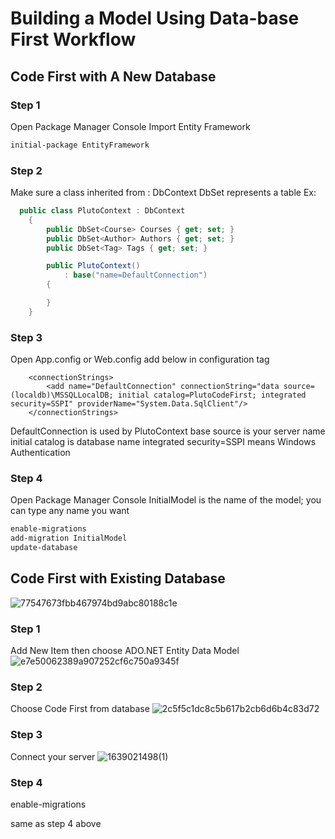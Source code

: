 ﻿# Building a Model Using Data-base First Workflow 



## Code First with A New Database

### Step 1
Open Package Manager Console
Import Entity Framework
 ```bash
initial-package EntityFramework
```
### Step 2
Make sure a class inherited from : DbContext
 DbSet represents a table
Ex:
```c#
  public class PlutoContext : DbContext
    {
        public DbSet<Course> Courses { get; set; }
        public DbSet<Author> Authors { get; set; }
        public DbSet<Tag> Tags { get; set; }

        public PlutoContext()
            : base("name=DefaultConnection")
        {

        }
    }

```


### Step 3
Open App.config or Web.config
add below in configuration tag
```
	<connectionStrings>
		<add name="DefaultConnection" connectionString="data source=(localdb)\MSSQLLocalDB; initial catalog=PlutoCodeFirst; integrated security=SSPI" providerName="System.Data.SqlClient"/>
	</connectionStrings>
```
DefaultConnection is used by PlutoContext base
source is your server name
initial catalog is database name
integrated security=SSPI means Windows Authentication

### Step 4
Open Package Manager Console
InitialModel is the name of the model; you can type any name you want
```bash
enable-migrations
add-migration InitialModel
update-database
```

## Code First with Existing Database
![77547673fbb467974bd9abc80188c1e](https://user-images.githubusercontent.com/66517361/145331241-d742b887-cd26-4894-bbf7-57ead2b32e5f.png)

### Step 1
Add New Item then choose ADO.NET Entity Data Model
![e7e50062389a907252cf6c750a9345f](https://user-images.githubusercontent.com/66517361/145331254-b0beff0f-7159-4e3e-9b74-781dec3a0fc7.png)

### Step 2 
Choose Code First from database
![2c5f5c1dc8c5b617b2cb6d6b4c83d72](https://user-images.githubusercontent.com/66517361/145331261-b54db497-7388-47ae-ab0e-ea7b197ea92d.png)


### Step 3
Connect your server
![1639021498(1)](https://user-images.githubusercontent.com/66517361/145331272-fa465232-d881-4cab-a727-9ad1965538cf.png)


### Step 4

enable-migrations

same as step 4 above
